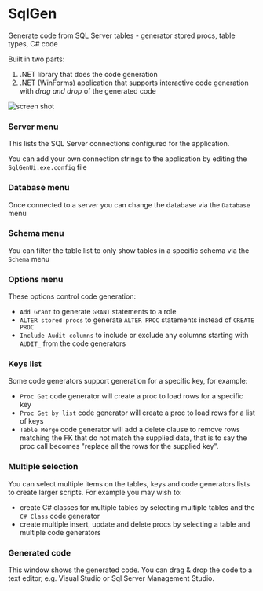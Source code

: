 # SqlGen

Generate code from SQL Server tables - generator stored procs, table types, C# code

Built in two parts:
1. .NET library that does the code generation
2. .NET (WinForms) application that supports interactive code generation with *drag and drop* of the generated code

![screen shot](https://github.com/busterwood/SqlGen/blob/master/screen-shot.png)

### Server menu

This lists the SQL Server connections configured for the application.

You can add your own connection strings to the application by editing the `SqlGenUi.exe.config` file

### Database menu

Once connected to a server you can change the database via the `Database` menu

### Schema menu

You can filter the table list to only show tables in a specific schema via the `Schema` menu

### Options menu

These options control code generation:
* `Add Grant` to generate `GRANT` statements to a role
* `ALTER stored procs` to generate `ALTER PROC` statements instead of `CREATE PROC`
* `Include Audit columns` to include or exclude any columns starting with `AUDIT_` from the code generators

### Keys list

Some code generators support generation for a specific key, for example:

* `Proc Get` code generator will create a proc to load rows for a specific key
* `Proc Get by list` code generator will create a proc to load rows for a list of keys
* `Table Merge` code generator will add a delete clause to remove rows matching the FK that do not match the supplied data, that is to say the proc call becomes "replace all the rows for the supplied key".

### Multiple selection

You can select multiple items on the tables, keys and code generators lists to create larger scripts.
For example you may wish to:

* create C# classes for multiple tables by selecting multiple tables and the `C# Class` code generator
* create multiple insert, update and delete procs by selecting a table and multiple code generators

### Generated code

This window shows the generated code.  You can drag & drop the code to a text editor, e.g. Visual Studio or Sql Server Management Studio.

